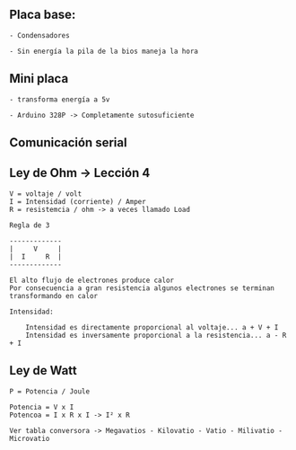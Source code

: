 
## Placa base:

    - Condensadores 

    - Sin energía la pila de la bios maneja la hora


## Mini placa

    - transforma energía a 5v

    - Arduino 328P -> Completamente sutosuficiente


## Comunicación serial 

## Ley de Ohm -> Lección 4

    V = voltaje / volt
    I = Intensidad (corriente) / Amper
    R = resistemcia / ohm -> a veces llamado Load 

    Regla de 3

    -------------
    |     V     |
    |  I     R  |
    -------------

    El alto flujo de electrones produce calor 
    Por consecuencia a gran resistencia algunos electrones se terminan transformando en calor

    Intensidad:

        Intensidad es directamente proporcional al voltaje... a + V + I
        Intensidad es inversamente proporcional a la resistencia... a - R + I



## Ley de Watt

    P = Potencia / Joule

    Potencia = V x I
    Potencoa = I x R x I -> I² x R 

    Ver tabla conversora -> Megavatios - Kilovatio - Vatio - Milivatio - Microvatio

